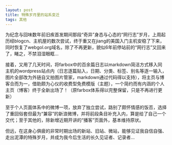 ```yaml
---
layout: post
title: 特殊岁月里的站系变迁
tags: 其他
---
```


为纪念与回味数年前旧疾首发期间那段“奇异”身态与心态的“网行志”岁月，上周起历经blogcn、主机屋的数次尝试，终于重又在jiang的美国入门主机安稳了下来，同时恢复了webgol.org域名，除了不再更新，貌似6年前停站前的“网行志”又回来了，睹之，不禁泪湿眼眶…

接着，又用了几天时间，将farbox中的百余篇日志以markdown简洁方式移入同主机的wordpress站点内（日志逐篇贴入，日期、分类、标签、别名等逐一输入，图片全部改为外链自又拍图片管家，markdown通过代码得以支持），将主页与博客合而为一，借助颇为心仪的收费型免费模版（主题），一个简约而有内涵的个人主页（博客）终于全新出场了！（原farbox体系得以完整保留，只是不再进行更新）

至于个人页面体系中的微博一项，放弃了独立尝试，路别了颇怀情感的饭否，选择了重回俗套但最为“兼容”的新浪微博，并将前段条目补充入内，算是给了自己一个交代；至于其他的，除新增近期开讲的“播客”页面外，基本维持原状。

但远，在这身心俱疲的非常时期出场的新站、旧站、微站，能够见证我自信自强、走出泥潭的特殊岁月，并成为我今后生活的长久见证者、记录者…